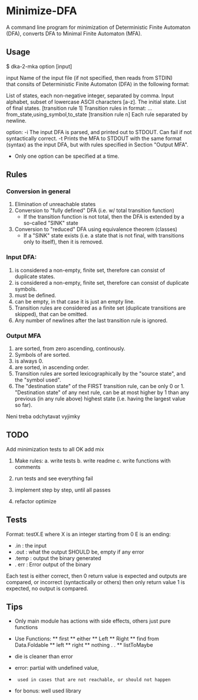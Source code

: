 # Minimize-DFA

A command line program for minimization of Deterministic Finite Automaton (DFA),
converts DFA to Minimal Finite Automaton (MFA).


## Usage
$ dka-2-mka option [input]

input   Name of the input file (if not specified, then reads from STDIN)  
        that consits of Deterministic Finite Automaton (DFA) in the following format:

<states>            List of states, each non-negative integer, separated by comma.
<alphabet>          Input alphabet, subset of lowercase ASCII characters [a-z].
<initial state>     The initial state.
<final states>      List of final states.
[transition rule 1] Transition rules in format:
...                     from_state,using_symbol,to_state
[transition rule n] Each rule separated by newline.

option: 
    -i  The input DFA is parsed, and printed out to STDOUT. 
        Can fail if not syntactically correct.
    -t  Prints the MFA to STDOUT with the same format (syntax) as the input DFA,
        but with rules specified in Section "Output MFA".

* Only one option can be specified at a time. 

## Rules

### Conversion in general

1. Elimination of unreachable states
2. Conversion to "fully defined" DFA (i.e. w/ total transition function)
    - If the transition function is not total, then the DFA is extended
      by a so-called "SINK" state
3. Conversion to "reduced" DFA using equivalence theorem (classes)
    - If a "SINK" state exists (i.e. a state that is not final, with transitions
      only to itself), then it is removed.

### Input DFA:
1. <states> is considered a non-empty, finite set, therefore can consist of  
   duplicate states.
2. <alphabet> is considered a non-empty, finite set, therefore can consist of
    duplicate symbols.
3. <initial state> must be defined.
4. <final states> can be empty, in that case it is just an empty line.
5. Transition rules are considered as a finite set (duplicate transitions are 
    skipped), that can be omitted.
6. Any number of newlines after the last transition rule is ignored.

### Output MFA
1. <states> are sorted, from zero ascending, continously.
2. Symbols of <alphabet> are sorted.
3. <initial state> is always 0.
4. <final states> are sorted, in ascending order.
5. Transition rules are sorted lexicographically by the "source state", and
   the "symbol used". 
6. The "destination state" of the FIRST transition rule, can be only 0 or 1. 
   "Destination state" of any next rule, can be at most higher by 1
   than any previous (in any rule above) highest state (i.e. having the largest 
   value so far).



Neni treba odchytavat vyjimky


## TODO
Add minimization tests to all OK 
add mix

1. Make rules:
    a. write tests
    b. write readme
    c. write functions with comments

2. run tests and see everything fail
3. implement step by step, until all passes
4. refactor optimize



## Tests

Format: testX.E
where X is an integer starting from 0
E is an ending:
* .in : the input
* .out : what the output SHOULD be, empty if any error
* .temp : output the binary generated
* . err : Error output of the binary

Each test is either correct, then 0 return value is expected and outputs are 
compared, or incorrect (syntactically or others) then only return value 1 is
expected, no output is compared.



## Tips
* Only main module has actions with side effects, others just pure functions

* Use Functions:
** first
** either
** Left
** Right
** find from Data.Foldable
** left
** right
** nothing . .
** listToMaybe

* die is cleaner than error 
* error: partial with undefined value,
*      used in cases that are not reachable, or should not happen

* for bonus: well used library
